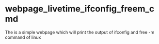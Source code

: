 # webpage_livetime_ifconfig_freem_cmd
The is a simple webpage which will print the output of ifconfig and free -m command of linux
